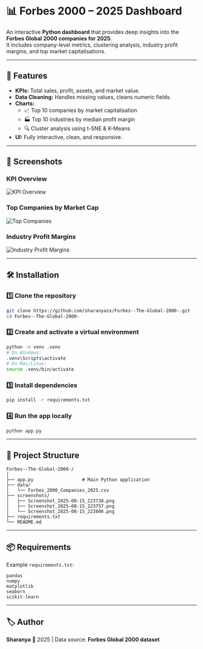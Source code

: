 
# 📊 Forbes 2000 – 2025 Dashboard

An interactive **Python dashboard** that provides deep insights into the **Forbes Global 2000 companies for 2025**.  
It includes company-level metrics, clustering analysis, industry profit margins, and top market capitalisations.

---

## 🚀 Features
- **KPIs:** Total sales, profit, assets, and market value.
- **Data Cleaning:** Handles missing values, cleans numeric fields.
- **Charts:**
  - 📈 Top 10 companies by market capitalisation
  - 🏭 Top 10 industries by median profit margin
  - 🔍 Cluster analysis using t-SNE & K-Means
- **UI:** Fully interactive, clean, and responsive.

---

## 📸 Screenshots

### KPI Overview
![KPI Overview](screenshots/KPIoverview.png)

### Top Companies by Market Cap
![Top Companies](screenshots/Topcompanies.png)

### Industry Profit Margins
![Industry Profit Margins](screenshots/Industryprofitmargi.png)

---

## 🛠 Installation

### 1️⃣ Clone the repository
```bash
git clone https://github.com/sharanyazx/Forbes--The-Global-2000-.git
cd Forbes--The-Global-2000-
````

### 2️⃣ Create and activate a virtual environment

```bash
python -m venv .venv
# On Windows:
.venv\Scripts\activate
# On Mac/Linux:
source .venv/bin/activate
```

### 3️⃣ Install dependencies

```bash
pip install -r requirements.txt
```

### 4️⃣ Run the app locally

```bash
python app.py
```

---

## 📂 Project Structure

```
Forbes--The-Global-2000-/
│
├── app.py                  # Main Python application
├── data/
│   └── Forbes_2000_Companies_2025.csv
├── screenshots/
│   ├── Screenshot_2025-08-15_223738.png
│   ├── Screenshot_2025-08-15_223757.png
│   └── Screenshot_2025-08-15_223806.png
├── requirements.txt
└── README.md
```

---

## 📦 Requirements

Example `requirements.txt`:

```
pandas
numpy
matplotlib
seaborn
scikit-learn
```

---

## 🏷 Author

**Sharanya**
📅 2025 | Data source: **Forbes Global 2000 dataset**
